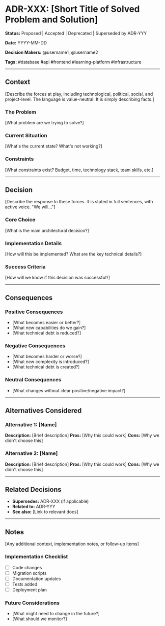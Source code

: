 # ADR-XXX: [Short Title of Solved Problem and Solution]

**Status:** Proposed | Accepted | Deprecated | Superseded by ADR-YYY

**Date:** YYYY-MM-DD

**Decision Makers:** @username1, @username2

**Tags:** #database #api #frontend #learning-platform #infrastructure

---

## Context

[Describe the forces at play, including technological, political, social, and project-level. The language is value-neutral. It is simply describing facts.]

### The Problem
[What problem are we trying to solve?]

### Current Situation
[What's the current state? What's not working?]

### Constraints
[What constraints exist? Budget, time, technology stack, team skills, etc.]

---

## Decision

[Describe the response to these forces. It is stated in full sentences, with active voice. "We will..."]

### Core Choice
[What is the main architectural decision?]

### Implementation Details
[How will this be implemented? What are the key technical details?]

### Success Criteria
[How will we know if this decision was successful?]

---

## Consequences

### Positive Consequences
- [What becomes easier or better?]
- [What new capabilities do we gain?]
- [What technical debt is reduced?]

### Negative Consequences
- [What becomes harder or worse?]
- [What new complexity is introduced?]
- [What technical debt is created?]

### Neutral Consequences
- [What changes without clear positive/negative impact?]

---

## Alternatives Considered

### Alternative 1: [Name]
**Description:** [Brief description]
**Pros:** [Why this could work]
**Cons:** [Why we didn't choose this]

### Alternative 2: [Name]
**Description:** [Brief description]
**Pros:** [Why this could work]
**Cons:** [Why we didn't choose this]

---

## Related Decisions

- **Supersedes:** ADR-XXX (if applicable)
- **Related to:** ADR-YYY
- **See also:** [Link to relevant docs]

---

## Notes

[Any additional context, implementation notes, or follow-up items]

### Implementation Checklist
- [ ] Code changes
- [ ] Migration scripts
- [ ] Documentation updates
- [ ] Tests added
- [ ] Deployment plan

### Future Considerations
- [What might need to change in the future?]
- [What should we monitor?]
